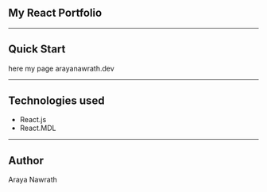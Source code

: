 ## My React Portfolio
<hr>

## Quick Start 

here my page arayanawrath.dev
<hr>

## Technologies used

* React.js
* React.MDL 
<hr>

## Author

Araya Nawrath
